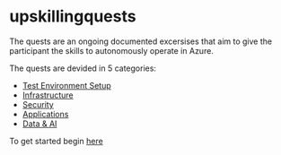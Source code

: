 # upskillingquests

The quests are an ongoing documented excersises that aim to give the participant the skills to autonomously operate in Azure.

The quests are devided in 5 categories:

- [Test Environment Setup](./Environment/TestTenantSetup.md)
- [Infrastructure](./Infrastructure/Infrastructure.md)
- [Security](./Security/Security.md)
- [Applications](./Applications/Applications.md)
- [Data & AI](./Data&AI/Data&AI.md)

To get started begin [here](./Environment/TestTenantSetup.md)

